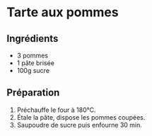 # Tarte aux pommes

## Ingrédients

- 3 pommes
- 1 pâte brisée
- 100g sucre

## Préparation

1. Préchauffe le four à 180°C.  
2. Étale la pâte, dispose les pommes coupées.  
3. Saupoudre de sucre puis enfourne 30 min.
